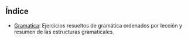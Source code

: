 Índice
------------------

- [Gramatica](https://github.com/manutero/Japanese/tree/master/A2-2/Gramatica): Ejercicios resueltos de gramática ordenados por lección y resumen de las estructuras gramaticales.
